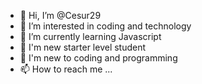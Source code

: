 - 👋 Hi, I’m @Cesur29
- 👀 I’m interested in coding and technology
- 🌱 I’m currently learning Javascript
- 💞️ I'm new starter level student
- 💞️ I'm new to coding and programming
- 📫 How to reach me ...

<!---
Cesur29/Cesur29 is a ✨ special ✨ repository because its `README.md` (this file) appears on your GitHub profile.
You can click the Preview link to take a look at your changes.
--->
